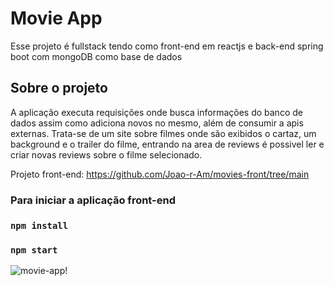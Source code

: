 # Movie App

Esse projeto é fullstack tendo como front-end em reactjs e back-end spring boot com mongoDB como base de dados

## Sobre o projeto

A aplicação executa requisições onde busca informações do banco de dados assim como adiciona novos no mesmo, além de consumir a apis externas. 
Trata-se de um site sobre filmes onde são exibidos o cartaz, um background e o trailer do filme, entrando na area de reviews é possivel ler e criar novas reviews sobre o filme selecionado.

Projeto front-end: https://github.com/Joao-r-Am/movies-front/tree/main

### Para iniciar a aplicação front-end
### `npm install`
### `npm start`

![movie-app!](public/assets/projet-movies.gif "movie")
